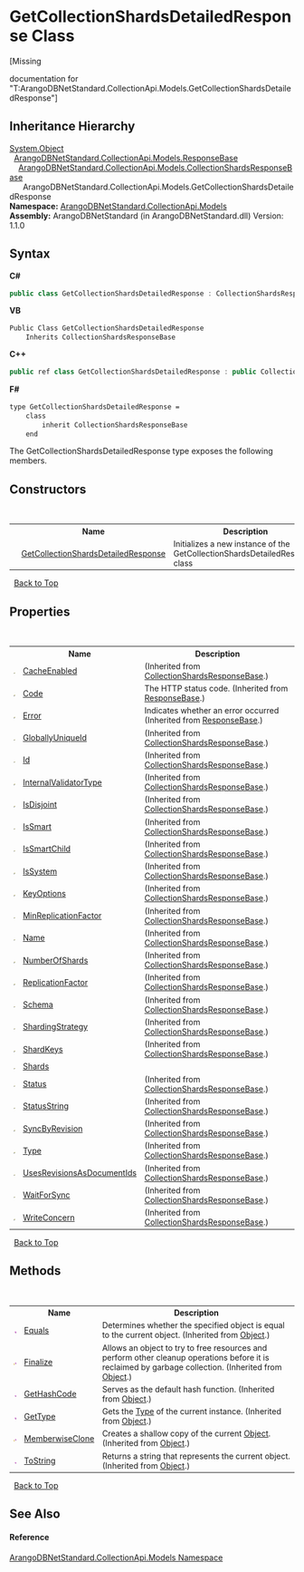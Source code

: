 # GetCollectionShardsDetailedResponse Class
 

\[Missing <summary> documentation for "T:ArangoDBNetStandard.CollectionApi.Models.GetCollectionShardsDetailedResponse"\]


## Inheritance Hierarchy
<a href="https://docs.microsoft.com/dotnet/api/system.object" target="_blank" rel="noopener noreferrer">System.Object</a><br />&nbsp;&nbsp;<a href="b8c7a1fd-0093-5432-e55a-419a225feba5">ArangoDBNetStandard.CollectionApi.Models.ResponseBase</a><br />&nbsp;&nbsp;&nbsp;&nbsp;<a href="b2c3dda6-0651-61aa-9cae-3c9272646073">ArangoDBNetStandard.CollectionApi.Models.CollectionShardsResponseBase</a><br />&nbsp;&nbsp;&nbsp;&nbsp;&nbsp;&nbsp;ArangoDBNetStandard.CollectionApi.Models.GetCollectionShardsDetailedResponse<br />
**Namespace:**&nbsp;<a href="eddef630-2e74-9b99-ee5b-91305adea48b">ArangoDBNetStandard.CollectionApi.Models</a><br />**Assembly:**&nbsp;ArangoDBNetStandard (in ArangoDBNetStandard.dll) Version: 1.1.0

## Syntax

**C#**<br />
``` C#
public class GetCollectionShardsDetailedResponse : CollectionShardsResponseBase
```

**VB**<br />
``` VB
Public Class GetCollectionShardsDetailedResponse
	Inherits CollectionShardsResponseBase
```

**C++**<br />
``` C++
public ref class GetCollectionShardsDetailedResponse : public CollectionShardsResponseBase
```

**F#**<br />
``` F#
type GetCollectionShardsDetailedResponse =  
    class
        inherit CollectionShardsResponseBase
    end
```

The GetCollectionShardsDetailedResponse type exposes the following members.


## Constructors
&nbsp;<table><tr><th></th><th>Name</th><th>Description</th></tr><tr><td>![Public method](media/pubmethod.gif "Public method")</td><td><a href="7fcb643e-5504-2ebe-c491-17bbcd196156">GetCollectionShardsDetailedResponse</a></td><td>
Initializes a new instance of the GetCollectionShardsDetailedResponse class</td></tr></table>&nbsp;
<a href="#getcollectionshardsdetailedresponse-class">Back to Top</a>

## Properties
&nbsp;<table><tr><th></th><th>Name</th><th>Description</th></tr><tr><td>![Public property](media/pubproperty.gif "Public property")</td><td><a href="6c83ebaf-6566-f36d-0eb8-c251fc975024">CacheEnabled</a></td><td> (Inherited from <a href="b2c3dda6-0651-61aa-9cae-3c9272646073">CollectionShardsResponseBase</a>.)</td></tr><tr><td>![Public property](media/pubproperty.gif "Public property")</td><td><a href="922e2e71-5e53-f5a3-4d6d-f64e5804b1fa">Code</a></td><td>
The HTTP status code.
 (Inherited from <a href="b8c7a1fd-0093-5432-e55a-419a225feba5">ResponseBase</a>.)</td></tr><tr><td>![Public property](media/pubproperty.gif "Public property")</td><td><a href="a58d0f10-b6ad-19d7-c2d6-89ce71063824">Error</a></td><td>
Indicates whether an error occurred
 (Inherited from <a href="b8c7a1fd-0093-5432-e55a-419a225feba5">ResponseBase</a>.)</td></tr><tr><td>![Public property](media/pubproperty.gif "Public property")</td><td><a href="070e78bf-50f8-1ded-b858-634c866781c0">GloballyUniqueId</a></td><td> (Inherited from <a href="b2c3dda6-0651-61aa-9cae-3c9272646073">CollectionShardsResponseBase</a>.)</td></tr><tr><td>![Public property](media/pubproperty.gif "Public property")</td><td><a href="d77aec6f-a6d5-be1c-2917-d92cdfc05ad6">Id</a></td><td> (Inherited from <a href="b2c3dda6-0651-61aa-9cae-3c9272646073">CollectionShardsResponseBase</a>.)</td></tr><tr><td>![Public property](media/pubproperty.gif "Public property")</td><td><a href="59fce0c0-7a5a-705e-d0e4-ba318e83cc75">InternalValidatorType</a></td><td> (Inherited from <a href="b2c3dda6-0651-61aa-9cae-3c9272646073">CollectionShardsResponseBase</a>.)</td></tr><tr><td>![Public property](media/pubproperty.gif "Public property")</td><td><a href="f6eaabf2-8c63-fa4e-c1e2-015536b15c06">IsDisjoint</a></td><td> (Inherited from <a href="b2c3dda6-0651-61aa-9cae-3c9272646073">CollectionShardsResponseBase</a>.)</td></tr><tr><td>![Public property](media/pubproperty.gif "Public property")</td><td><a href="375dfa31-40c5-ebc2-fdb0-3fe932fff84f">IsSmart</a></td><td> (Inherited from <a href="b2c3dda6-0651-61aa-9cae-3c9272646073">CollectionShardsResponseBase</a>.)</td></tr><tr><td>![Public property](media/pubproperty.gif "Public property")</td><td><a href="dfb5c247-f85a-0198-c760-346e1530d1e2">IsSmartChild</a></td><td> (Inherited from <a href="b2c3dda6-0651-61aa-9cae-3c9272646073">CollectionShardsResponseBase</a>.)</td></tr><tr><td>![Public property](media/pubproperty.gif "Public property")</td><td><a href="9219f873-b63b-27cf-b4e2-0f8be5586464">IsSystem</a></td><td> (Inherited from <a href="b2c3dda6-0651-61aa-9cae-3c9272646073">CollectionShardsResponseBase</a>.)</td></tr><tr><td>![Public property](media/pubproperty.gif "Public property")</td><td><a href="f2d4b061-a9db-5e24-0210-7db681006758">KeyOptions</a></td><td> (Inherited from <a href="b2c3dda6-0651-61aa-9cae-3c9272646073">CollectionShardsResponseBase</a>.)</td></tr><tr><td>![Public property](media/pubproperty.gif "Public property")</td><td><a href="22b12aa4-fda4-974c-f222-30d65058fdcb">MinReplicationFactor</a></td><td> (Inherited from <a href="b2c3dda6-0651-61aa-9cae-3c9272646073">CollectionShardsResponseBase</a>.)</td></tr><tr><td>![Public property](media/pubproperty.gif "Public property")</td><td><a href="114308ca-0490-1025-fe07-d7c1a3f530a1">Name</a></td><td> (Inherited from <a href="b2c3dda6-0651-61aa-9cae-3c9272646073">CollectionShardsResponseBase</a>.)</td></tr><tr><td>![Public property](media/pubproperty.gif "Public property")</td><td><a href="94e84bf0-26c8-e3be-a527-da1c970a65f3">NumberOfShards</a></td><td> (Inherited from <a href="b2c3dda6-0651-61aa-9cae-3c9272646073">CollectionShardsResponseBase</a>.)</td></tr><tr><td>![Public property](media/pubproperty.gif "Public property")</td><td><a href="8dea4c37-1dbb-1767-3206-41543396345b">ReplicationFactor</a></td><td> (Inherited from <a href="b2c3dda6-0651-61aa-9cae-3c9272646073">CollectionShardsResponseBase</a>.)</td></tr><tr><td>![Public property](media/pubproperty.gif "Public property")</td><td><a href="30f84d59-5189-7b2d-84ce-42546f72a855">Schema</a></td><td> (Inherited from <a href="b2c3dda6-0651-61aa-9cae-3c9272646073">CollectionShardsResponseBase</a>.)</td></tr><tr><td>![Public property](media/pubproperty.gif "Public property")</td><td><a href="5cb3b3a7-402f-2618-731f-a16d9c774251">ShardingStrategy</a></td><td> (Inherited from <a href="b2c3dda6-0651-61aa-9cae-3c9272646073">CollectionShardsResponseBase</a>.)</td></tr><tr><td>![Public property](media/pubproperty.gif "Public property")</td><td><a href="3d8d39cc-2945-5905-4a6f-620f3bda8e0c">ShardKeys</a></td><td> (Inherited from <a href="b2c3dda6-0651-61aa-9cae-3c9272646073">CollectionShardsResponseBase</a>.)</td></tr><tr><td>![Public property](media/pubproperty.gif "Public property")</td><td><a href="458dde42-b648-39c9-6628-1ed620960a39">Shards</a></td><td /></tr><tr><td>![Public property](media/pubproperty.gif "Public property")</td><td><a href="8c4a7ba3-05bc-a07e-01d0-76570c8ecdf6">Status</a></td><td> (Inherited from <a href="b2c3dda6-0651-61aa-9cae-3c9272646073">CollectionShardsResponseBase</a>.)</td></tr><tr><td>![Public property](media/pubproperty.gif "Public property")</td><td><a href="1c1a7fa0-a2a0-2dc6-675c-4b76f76e4ab4">StatusString</a></td><td> (Inherited from <a href="b2c3dda6-0651-61aa-9cae-3c9272646073">CollectionShardsResponseBase</a>.)</td></tr><tr><td>![Public property](media/pubproperty.gif "Public property")</td><td><a href="ce43d473-8e98-1ec4-bc1e-24ee597297cd">SyncByRevision</a></td><td> (Inherited from <a href="b2c3dda6-0651-61aa-9cae-3c9272646073">CollectionShardsResponseBase</a>.)</td></tr><tr><td>![Public property](media/pubproperty.gif "Public property")</td><td><a href="93ec5754-ffc1-2592-3c9b-352c23f778b1">Type</a></td><td> (Inherited from <a href="b2c3dda6-0651-61aa-9cae-3c9272646073">CollectionShardsResponseBase</a>.)</td></tr><tr><td>![Public property](media/pubproperty.gif "Public property")</td><td><a href="7c546898-db55-8b4b-902c-6c40381e44e3">UsesRevisionsAsDocumentIds</a></td><td> (Inherited from <a href="b2c3dda6-0651-61aa-9cae-3c9272646073">CollectionShardsResponseBase</a>.)</td></tr><tr><td>![Public property](media/pubproperty.gif "Public property")</td><td><a href="43cec5f9-f885-3970-1b31-b14e0f65204b">WaitForSync</a></td><td> (Inherited from <a href="b2c3dda6-0651-61aa-9cae-3c9272646073">CollectionShardsResponseBase</a>.)</td></tr><tr><td>![Public property](media/pubproperty.gif "Public property")</td><td><a href="f346305f-a52b-7dd1-17ff-0b7f822603fb">WriteConcern</a></td><td> (Inherited from <a href="b2c3dda6-0651-61aa-9cae-3c9272646073">CollectionShardsResponseBase</a>.)</td></tr></table>&nbsp;
<a href="#getcollectionshardsdetailedresponse-class">Back to Top</a>

## Methods
&nbsp;<table><tr><th></th><th>Name</th><th>Description</th></tr><tr><td>![Public method](media/pubmethod.gif "Public method")</td><td><a href="https://docs.microsoft.com/dotnet/api/system.object.equals#system-object-equals(system-object)" target="_blank" rel="noopener noreferrer">Equals</a></td><td>
Determines whether the specified object is equal to the current object.
 (Inherited from <a href="https://docs.microsoft.com/dotnet/api/system.object" target="_blank" rel="noopener noreferrer">Object</a>.)</td></tr><tr><td>![Protected method](media/protmethod.gif "Protected method")</td><td><a href="https://docs.microsoft.com/dotnet/api/system.object.finalize#system-object-finalize" target="_blank" rel="noopener noreferrer">Finalize</a></td><td>
Allows an object to try to free resources and perform other cleanup operations before it is reclaimed by garbage collection.
 (Inherited from <a href="https://docs.microsoft.com/dotnet/api/system.object" target="_blank" rel="noopener noreferrer">Object</a>.)</td></tr><tr><td>![Public method](media/pubmethod.gif "Public method")</td><td><a href="https://docs.microsoft.com/dotnet/api/system.object.gethashcode#system-object-gethashcode" target="_blank" rel="noopener noreferrer">GetHashCode</a></td><td>
Serves as the default hash function.
 (Inherited from <a href="https://docs.microsoft.com/dotnet/api/system.object" target="_blank" rel="noopener noreferrer">Object</a>.)</td></tr><tr><td>![Public method](media/pubmethod.gif "Public method")</td><td><a href="https://docs.microsoft.com/dotnet/api/system.object.gettype#system-object-gettype" target="_blank" rel="noopener noreferrer">GetType</a></td><td>
Gets the <a href="https://docs.microsoft.com/dotnet/api/system.type" target="_blank" rel="noopener noreferrer">Type</a> of the current instance.
 (Inherited from <a href="https://docs.microsoft.com/dotnet/api/system.object" target="_blank" rel="noopener noreferrer">Object</a>.)</td></tr><tr><td>![Protected method](media/protmethod.gif "Protected method")</td><td><a href="https://docs.microsoft.com/dotnet/api/system.object.memberwiseclone#system-object-memberwiseclone" target="_blank" rel="noopener noreferrer">MemberwiseClone</a></td><td>
Creates a shallow copy of the current <a href="https://docs.microsoft.com/dotnet/api/system.object" target="_blank" rel="noopener noreferrer">Object</a>.
 (Inherited from <a href="https://docs.microsoft.com/dotnet/api/system.object" target="_blank" rel="noopener noreferrer">Object</a>.)</td></tr><tr><td>![Public method](media/pubmethod.gif "Public method")</td><td><a href="https://docs.microsoft.com/dotnet/api/system.object.tostring#system-object-tostring" target="_blank" rel="noopener noreferrer">ToString</a></td><td>
Returns a string that represents the current object.
 (Inherited from <a href="https://docs.microsoft.com/dotnet/api/system.object" target="_blank" rel="noopener noreferrer">Object</a>.)</td></tr></table>&nbsp;
<a href="#getcollectionshardsdetailedresponse-class">Back to Top</a>

## See Also


#### Reference
<a href="eddef630-2e74-9b99-ee5b-91305adea48b">ArangoDBNetStandard.CollectionApi.Models Namespace</a><br />